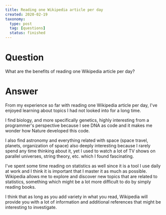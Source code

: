 ```yaml
---
title: Reading one Wikipedia article per day
created: 2020-02-19
taxonomy:
  type: post
  tag: [questions]
  status: finished
---
```


# Question
What are the benefits of reading one Wikipedia article per day?

# Answer
From my experience so far with reading one Wikipedia article per day, I've enjoyed learning about topics I had not looked into for a long time.

I find biology, and more specifically genetics, highly interesting from a programmer's perspective because I see DNA as code and it makes me wonder how Nature developed this code.

I also find astronomy and everything related with space (space travel, planets, organization of space) also deeply interesting because I rarely spend any time thinking about it, yet I used to watch a lot of TV shows on parallel universes, string theory, etc. which I found fascinating.

I've spent some time reading on statistics as well since it is a tool I use daily at work and I think it is important that I master it as much as possible. Wikipedia allows me to explore and discover new topics that are related to statistics, something which might be a lot more difficult to do by simply reading books.

I think that as long as you add variety in what you read, Wikipedia will provide you with a lot of information and additional references that might be interesting to investigate.
